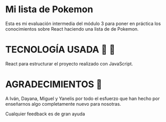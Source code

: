 # Mi lista de Pokemon 
Esta es mi evaluación intermedia del módulo 3 para poner en práctica los conocimientos sobre React haciendo una lista de de Pokemon. 


# TECNOLOGÍA USADA 🔨 🚀
React para estructurar el proyecto realizado con JavaScript.


# AGRADECIMIENTOS 🥰
A Iván, Dayana, Miguel y Yanelis por todo el esfuerzo que han hecho por enseñarnos algo completamente nuevo para nosotras.

Cualquier feedback es de gran ayuda

